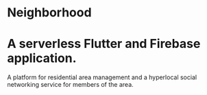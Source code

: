 # Neighborhood
# A serverless Flutter and Firebase application.
A platform for residential area management and a hyperlocal social networking service for members of the area.

